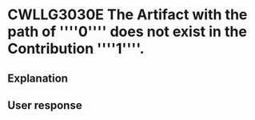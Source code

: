 # CWLLG3030E The Artifact with the path of ''''0'''' does not exist in the Contribution ''''1''''.

## Explanation

## User response